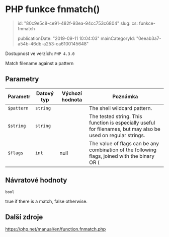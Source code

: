 PHP funkce fnmatch()
====================

> id: "80c9e5c8-ce91-482f-93ea-94cc753c6804"
> slug:
> 	cs: funkce-fnmatch
> 
> publicationDate: "2019-09-11 10:04:03"
> mainCategoryId: "0eeab3a7-a54b-46db-a253-ca6100145648"

Dostupnost ve verzích: `PHP 4.3.0`

Match filename against a pattern


Parametry
--------------

| Parametr | Datový typ | Výchozí hodnota | Poznámka |
|-----|-----|-----|-----|
| `$pattern` | `string` |  | The shell wildcard pattern. |
| `$string` | `string` |  | The tested string. This function is especially useful for filenames, but may also be used on regular strings. |
| `$flags` | `int` | null | The value of flags can be any combination of the following flags, joined with the binary OR (|) operator. <table> A list of possible flags for fnmatch <tr valign="top"> <td>Flag</td> <td>Description</td> </tr> <tr valign="top"> <td>FNM_NOESCAPE</td> <td> Disable backslash escaping. </td> </tr> <tr valign="top"> <td>FNM_PATHNAME</td> <td> Slash in string only matches slash in the given pattern. </td> </tr> <tr valign="top"> <td>FNM_PERIOD</td> <td> Leading period in string must be exactly matched by period in the given pattern. </td> </tr> <tr valign="top"> <td>FNM_CASEFOLD</td> <td> Caseless match. Part of the GNU extension. </td> </tr> </table> |


Návratové hodnoty
----------------

`bool`

true if there is a match, false otherwise.

Další zdroje
------------

https://php.net/manual/en/function.fnmatch.php
